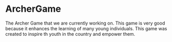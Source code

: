 # ArcherGame
The Archer Game that we are currently working on. This game is very good because it enhances the learning of many young individuals. This game was created to inspire th youth in the country and empower them.
